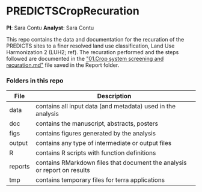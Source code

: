
# PREDICTSCropRecuration  
**PI**: Sara Contu 
**Analyst**: Sara Contu  


This repo contains the data and documentation for the recuration of the PREDICTS sites to a finer resolved land use classification, Land Use Harmonization 2 (LUH2; ref).
The recuration performed and the steps followed are documented in the ["01.Crop system screening and recuration.md"](reports/01_Crop-system-screening-and-re-curation.md) file saved in the Report folder.



### Folders in this repo

File | Description
---|----------------------------------------------------------
data | contains all input data (and metadata) used in the analysis
doc | contains the manuscript, abstracts, posters
figs | contains figures generated by the analysis
output | contains any type of intermediate or output files
R | contains R scripts with function definitions
reports | contains RMarkdown files that document the analysis or report on results
tmp | contains temporary files for terra applications
